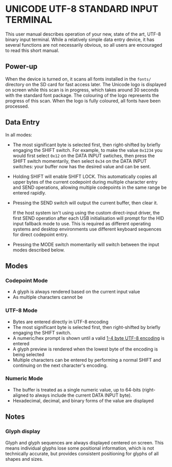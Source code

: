 # UNICODE UTF-8 STANDARD INPUT TERMINAL

This user manual describes operation of your new, state of the art, UTF-8
binary input terminal. While a relatively simple data entry device, it has
several functions are not necessarily obvious, so all users are encouraged
to read this short manual.

## Power-up

When the device is turned on, it scans all fonts installed in the `fonts/`
directory on the SD card for fast access later. The Unicode logo is displayed
on screen while this scan is in progress, which takes around 30 seconds with
the standard font package. The colouring of the logo represents the progress
of this scan. When the logo is fully coloured, all fonts have been processed.


## Data Entry

In all modes:

 - The most significant byte is selected first, then right-shifted by briefly
   engaging the SHIFT switch. For example, to make the value `0x1234` you
   would first select `0x12` on the DATA INPUT swtiches, then press the SHIFT
   switch momentarily, then select `0x34` on the DATA INPUT switches: your buffer
   now has the desired value and can be sent.

 - Holding SHIFT will enable SHIFT LOCK. This automatically copies all upper
   bytes of the current codepoint during multiple character entry and SEND
   operations, allowing multiple codepoints in the same range be entered
   rapidly.

 - Pressing the SEND switch will output the current buffer, then clear it.
 
   If the host system isn't using using the custom direct-input driver, the
   first SEND operation after each USB initialisation will prompt for the HID
   input fallback mode to use. This is required as different operating
   systems and desktop environments use different keyboard sequences for
   direct codepoint entry.

 - Pressing the MODE switch momentarily will switch between the input modes
   described below. 


## Modes

### Codepoint Mode

 - A glyph is always rendered based on the current input value
 - As multiple characters cannot be 

### UTF-8 Mode

 - Bytes are entered directly in UTF-8 encoding
 - The most significant byte is selected first, then right-shifted by briefly engaging the SHIFT switch.
 - A numeric/hex prompt is shown until a valid [1-4 byte UTF-8 encoding](https://en.wikipedia.org/wiki/UTF-8#Encoding) is entered
 - A glyph preview is rendered when the lowest byte of the encoding is being selected
 - Multiple characters can be entered by performing a normal SHIFT and continuing on the next character's encoding.

### Numeric Mode

 - The buffer is treated as a single numeric value, up to 64-bits
   (right-aligned to always include the current DATA INPUT byte).
 - Hexadecimal, decimal, and binary forms of the value are displayed


## Notes

### Glyph display

Glyph and glyph sequences are always displayed centered on screen. This means
individual glyphs lose some positional information, which is not technically
accurate, but provides consistent positioning for glyphs of all shapes and sizes.
